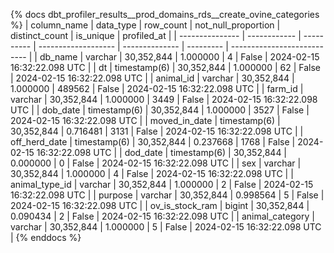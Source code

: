 {% docs dbt_profiler_results__prod_domains_rds__create_ovine_categories  %}
| column_name     | data_type    |  row_count | not_null_proportion | distinct_count | is_unique | profiled_at                 |
| --------------- | ------------ | ---------- | ------------------- | -------------- | --------- | --------------------------- |
| db_name         | varchar      | 30,352,844 |            1.000000 |              4 |     False | 2024-02-15 16:32:22.098 UTC |
| dt              | timestamp(6) | 30,352,844 |            1.000000 |             62 |     False | 2024-02-15 16:32:22.098 UTC |
| animal_id       | varchar      | 30,352,844 |            1.000000 |         489562 |     False | 2024-02-15 16:32:22.098 UTC |
| farm_id         | varchar      | 30,352,844 |            1.000000 |           3449 |     False | 2024-02-15 16:32:22.098 UTC |
| dob_date        | timestamp(6) | 30,352,844 |            1.000000 |           3527 |     False | 2024-02-15 16:32:22.098 UTC |
| moved_in_date   | timestamp(6) | 30,352,844 |            0.716481 |           3131 |     False | 2024-02-15 16:32:22.098 UTC |
| off_herd_date   | timestamp(6) | 30,352,844 |            0.237668 |           1768 |     False | 2024-02-15 16:32:22.098 UTC |
| dod_date        | timestamp(6) | 30,352,844 |            0.000000 |              0 |     False | 2024-02-15 16:32:22.098 UTC |
| sex             | varchar      | 30,352,844 |            1.000000 |              4 |     False | 2024-02-15 16:32:22.098 UTC |
| animal_type_id  | varchar      | 30,352,844 |            1.000000 |              2 |     False | 2024-02-15 16:32:22.098 UTC |
| purpose         | varchar      | 30,352,844 |            0.998564 |              5 |     False | 2024-02-15 16:32:22.098 UTC |
| ov_is_stock_ram | bigint       | 30,352,844 |            0.090434 |              2 |     False | 2024-02-15 16:32:22.098 UTC |
| animal_category | varchar      | 30,352,844 |            1.000000 |              5 |     False | 2024-02-15 16:32:22.098 UTC |
{% enddocs %}
